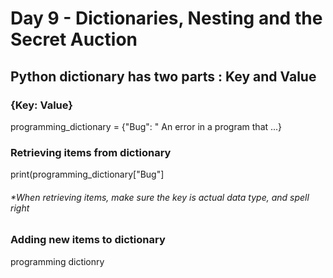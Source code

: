 # Day 9 - Dictionaries, Nesting and the Secret Auction

## Python dictionary has two parts : Key and Value 
### {Key: Value}
programming_dictionary = {"Bug": " An error in a program that ...}

### Retrieving items from dictionary
print(programming_dictionary["Bug"]
###### *When retrieving items, make sure the key is actual data type, and spell right 

### Adding new items to dictionary
programming dictionry
